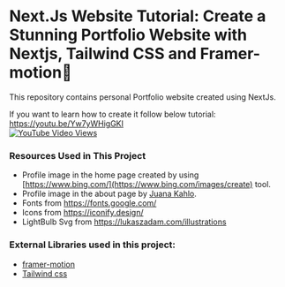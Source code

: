 # Next.Js Website Tutorial: Create a Stunning Portfolio Website with Nextjs, Tailwind CSS and Framer-motion🌟

This repository contains personal Portfolio website created using NextJs. <br />

If you want to learn how to create it follow below tutorial: <br />
https://youtu.be/Yw7yWHigGKI <br />
[![YouTube Video Views](https://img.shields.io/youtube/views/Yw7yWHigGKI?style=social)](https://youtu.be/Yw7yWHigGKI)<br />

### Resources Used in This Project

- Profile image in the home page created by using [https://www.bing.com/](https://www.bing.com/images/create) tool.
- Profile image in the about page by [Juana Kahlo](https://www.instagram.com/juanakahlo/).
- Fonts from https://fonts.google.com/ <br />
- Icons from https://iconify.design/ <br />
- LightBulb Svg from https://lukaszadam.com/illustrations <br />

### External Libraries used in this project:

- [framer-motion](https://www.framer.com/motion/) <br />
- [Tailwind css](https://tailwindcss.com/) <br />


